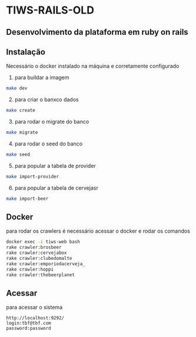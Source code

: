 # TIWS-RAILS-OLD
## Desenvolvimento da plataforma em ruby on rails



## Instalação

Necessário o docker instalado na máquina e corretamente configurado

1) para buildar a imagem

```sh
make dev
```

2) para criar o banxco dados

```sh
make create
```

3) para rodar o migrate do banco

```sh
make migrate
```
4) para rodar o seed do banco

```sh
make seed
```
5) para popular a tabela de provider

```sh
make import-provider
```

6) para popular a tabela de cervejasr

```sh
make import-beer
```


## Docker
para rodar os crawlers é necessário acessar o docker e rodar os comandos 

```sh
docker exec -i tiws-web bash
rake crawler:brosbeer
rake crawler:cervejabox
rake crawler:clubedomalte
rake crawler:emporiodacerveja_
rake crawler:hoppi
rake crawler:thebeerplanet
```

## Acessar

para acessar o sistema
```
http://localhost:9292/
login:tbf@tbf.com
password:password
```
